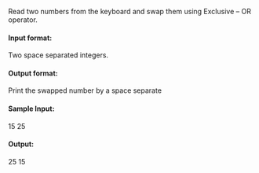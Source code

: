 Read two numbers from the keyboard and swap them using Exclusive – OR operator.
#### Input format:
Two space separated integers.
#### Output format:
Print the swapped number by a space separate
#### Sample Input: 
15 25
#### Output:
25 15
